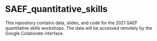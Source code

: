 # SAEF_quantitative_skills

This repository contains data, slides, and code for the 2021 SAEF quantitative skills workshops. The data will be accessed remotely by the Google Colaborate interface.
